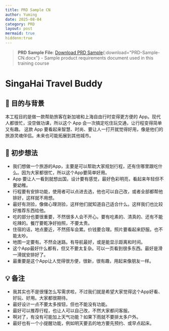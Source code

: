 ```yaml
---
title: PRD Sample CN
author: Yuming
date: 2025-08-04
category: PRD
layout: post
mermaid: true
hiddenn:true
---
```

> **PRD Sample File**: [Download PRD Sample](https://docs.google.com/document/d/1qvCbIlO8ohEgQwkronFbNU04YiSdlSc77ElCsn97Y2U/edit?usp=sharing){:download="PRD-Sample-CN.docx"} - Sample product requirements document used in this training course


# SingaHai Travel Buddy
## 📌 目的与背景 
本工程目的是做一款帮助旅客在新加坡和上海自由行时变得更方便的 App。现代人都很忙，没空做功课，所以这个 App 会一次搞定吃住玩交通，让行程变得简单又有趣。	
这款 App 要看起来智慧、时尚、要让人一打开就觉得好用，像是他们的旅游灵魂伴侣。未来也可能拓展到其他城市。	

## 🧾 初步想法 

- 我们想做一个旅游的App，主要是可以帮助大家规划行程，还有住哪里跟吃什么。因为大家都很忙，所以这个App要简单好用。	
- App 要让人一看到就想出国，设计要有感觉，最好色彩明亮，看起来年轻但不要幼稚。	
- 行程要有安排功能，使用者可以点进去选，他也可以自己改，或者全部都帮他排好，这样就不用想。	
- 最好有测验，像做心理测验，这样他们就知道自己适合什么。这样我们也比较好推荐东西给他。	
- 吃的部分也要很重要，不然很多人会不开心。要有吃素的、清真的、还有不能吃辣的。餐厅要乾净好拍照，不要太贵。	
- 住宿的话，地点要近，不然搭车会累。价钱要合理。照片要看起来舒服。也不能太吵。	
- 地图一定要有。不然会迷路。有导航最好，或是能显示距离和时间。	
- 这个App最好什么都有，但又不要太复杂。可以一页看到很多东西。最好是滑一滑就安排好了。	
- 最重要是这个App让人觉得很方便，很新，很有趣，用起来像朋友一样。	

## 💡 备注 
- 我其实也不是很懂怎么写需求啦，不过我们就是希望大家觉得这个App好看、好玩、好用。大家都很期待。	
- 最好设计一点不要太多按钮，但也不能没有功能。	
- 最好可以推荐行程，也让人可以自己改，不然大家都问客服。	
- 啊对了，有没有可能加上天气功能？如果下雨就不要排太多户外。	
- 最好也有一个小提醒功能，例如明天要去的地方要先预约、或早点起床。	
